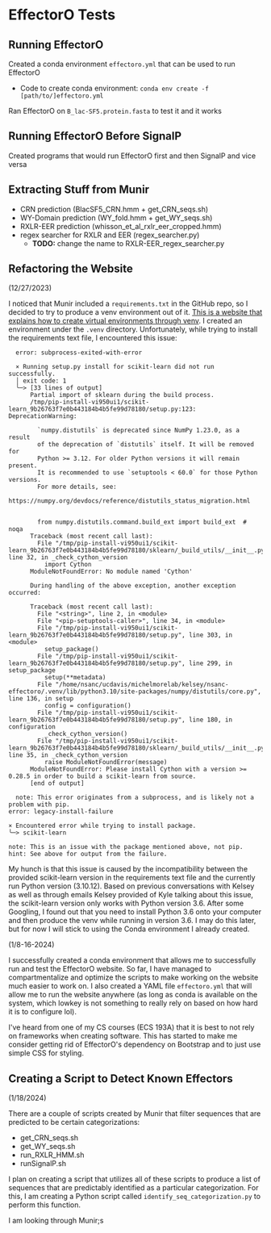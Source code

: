 # EffectorO Tests

## Running EffectorO

Created a conda environment `effectoro.yml` that can be used to run EffectorO

- Code to create conda environment: `conda env create -f [path/to/]effectoro.yml`

Ran EffectorO on `B_lac-SF5.protein.fasta` to test it and it works

## Running EffectorO Before SignalP

Created programs that would run EffectorO first and then SignalP and vice versa

## Extracting Stuff from Munir

- CRN prediction (BlacSF5_CRN.hmm + get_CRN_seqs.sh)
- WY-Domain prediction (WY_fold.hmm + get_WY_seqs.sh)
- RXLR-EER prediction (whisson_et_al_rxlr_eer_cropped.hmm)
- regex searcher for RXLR and EER (regex_searcher.py)
  - **TODO:** change the name to RXLR-EER_regex_searcher.py

## Refactoring the Website

(12/27/2023)

I noticed that Munir included a `requirements.txt` in the GitHub repo, so I decided to try to produce a venv environment out of it. [This is a website that explains how to create virtual environments through venv](https://packaging.python.org/en/latest/guides/installing-using-pip-and-virtual-environments/). I created an environment under the `.venv` directory. Unfortunately, while trying to install the requirements text file, I encountered this issue:

```text
  error: subprocess-exited-with-error
  
  × Running setup.py install for scikit-learn did not run successfully.
  │ exit code: 1
  ╰─> [33 lines of output]
      Partial import of sklearn during the build process.
      /tmp/pip-install-vi950ui1/scikit-learn_9b26763f7e0b443184b4b5fe99d78180/setup.py:123: DeprecationWarning:
      
        `numpy.distutils` is deprecated since NumPy 1.23.0, as a result
        of the deprecation of `distutils` itself. It will be removed for
        Python >= 3.12. For older Python versions it will remain present.
        It is recommended to use `setuptools < 60.0` for those Python versions.
        For more details, see:
          https://numpy.org/devdocs/reference/distutils_status_migration.html
      
      
        from numpy.distutils.command.build_ext import build_ext  # noqa
      Traceback (most recent call last):
        File "/tmp/pip-install-vi950ui1/scikit-learn_9b26763f7e0b443184b4b5fe99d78180/sklearn/_build_utils/__init__.py", line 32, in _check_cython_version
          import Cython
      ModuleNotFoundError: No module named 'Cython'
      
      During handling of the above exception, another exception occurred:
      
      Traceback (most recent call last):
        File "<string>", line 2, in <module>
        File "<pip-setuptools-caller>", line 34, in <module>
        File "/tmp/pip-install-vi950ui1/scikit-learn_9b26763f7e0b443184b4b5fe99d78180/setup.py", line 303, in <module>
          setup_package()
        File "/tmp/pip-install-vi950ui1/scikit-learn_9b26763f7e0b443184b4b5fe99d78180/setup.py", line 299, in setup_package
          setup(**metadata)
        File "/home/nsanc/ucdavis/michelmorelab/kelsey/nsanc-effectoro/.venv/lib/python3.10/site-packages/numpy/distutils/core.py", line 136, in setup
          config = configuration()
        File "/tmp/pip-install-vi950ui1/scikit-learn_9b26763f7e0b443184b4b5fe99d78180/setup.py", line 180, in configuration
          _check_cython_version()
        File "/tmp/pip-install-vi950ui1/scikit-learn_9b26763f7e0b443184b4b5fe99d78180/sklearn/_build_utils/__init__.py", line 35, in _check_cython_version
          raise ModuleNotFoundError(message)
      ModuleNotFoundError: Please install Cython with a version >= 0.28.5 in order to build a scikit-learn from source.
      [end of output]
  
  note: This error originates from a subprocess, and is likely not a problem with pip.
error: legacy-install-failure

× Encountered error while trying to install package.
╰─> scikit-learn

note: This is an issue with the package mentioned above, not pip.
hint: See above for output from the failure.
```

My hunch is that this issue is caused by the incompatibility between the provided scikit-learn version in the requirements text file and the currently run Python version (3.10.12). Based on previous conversations with Kelsey as well as through emails Kelsey provided of Kyle talking about this issue, the scikit-learn version only works with Python version 3.6. After some Googling, I found out that you need to install Python 3.6 onto your computer and then produce the venv while running in version 3.6. I may do this later, but for now I will stick to using the Conda environment I already created.

(1/8-16-2024)

I successfully created a conda environment that allows me to successfully run and test the EffectorO website. So far, I have managed to compartmentalize and optimize the scripts to make working on the website much easier to work on. I also created a YAML file `effectoro.yml` that will allow me to run the website anywhere (as long as conda is available on the system, which lowkey is not something to really rely on based on how hard it is to configure lol).

I've heard from one of my CS courses (ECS 193A) that it is best to not rely on frameworks when creating software. This has started to make me consider getting rid of EffectorO's dependency on Bootstrap and to just use simple CSS for styling.

## Creating a Script to Detect Known Effectors

(1/18/2024)

There are a couple of scripts created by Munir that filter sequences that are predicted to be certain categorizations:

- get_CRN_seqs.sh
- get_WY_seqs.sh
- run_RXLR_HMM.sh
- runSignalP.sh

I plan on creating a script that utilizes all of these scripts to produce a list of sequences that are predictably identified as a particular categorization. For this, I am creating a Python script called `identify_seq_categorization.py` to perform this function.

<!-- I found that in the lab server, the hmmer/3.1b2 module version was being used. There is a [Biopython package](https://biopython.org/docs/1.75/api/Bio.SearchIO.HmmerIO.html?highlight=hmmsearch) that talks about HMMER3 so maybe this could be useful. I am going to create a virtual environment in the `src/sequence_categorization` directory that will allow me to continue developing the categorization script using the Bio module. -->

I am looking through Munir;s 
